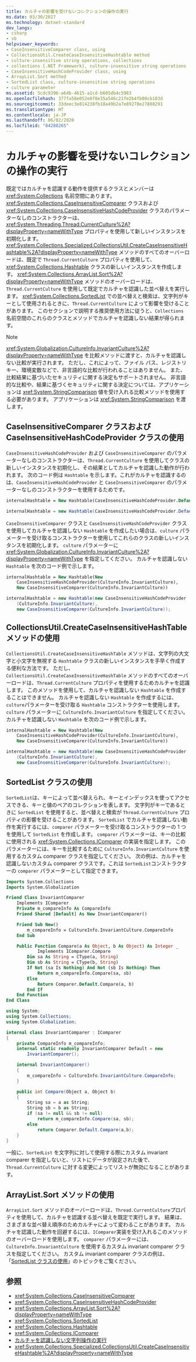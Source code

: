 ```yaml
---
title: カルチャの影響を受けないコレクションの操作の実行
ms.date: 03/30/2017
ms.technology: dotnet-standard
dev_langs:
- csharp
- vb
helpviewer_keywords:
- CaseInsensitiveComparer class, using
- CollectionsUtil.CreateCaseInsensitiveHashtable method
- culture-insensitive string operations, collections
- collections [.NET Framework], culture-insensitive string operations
- CaseInsensitiveHashCodeProvider class, using
- ArrayList.Sort method
- SortedList class, culture-insensitive string operations
- culture parameter
ms.assetid: 5cdc9396-a64b-4615-a1cd-b605db4c5983
ms.openlocfilehash: 377fa58e052e8f8e35a546c21fe2b4fb00cb103d
ms.sourcegitcommit: 33deec3e814238fb18a49b2a7e89278e27888291
ms.translationtype: HT
ms.contentlocale: ja-JP
ms.lasthandoff: 06/02/2020
ms.locfileid: "84288265"
---
```

# <a name="performing-culture-insensitive-string-operations-in-collections"></a>カルチャの影響を受けないコレクションの操作の実行

既定ではカルチャを認識する動作を提供するクラスとメンバーは <xref:System.Collections> 名前空間にあります。 <xref:System.Collections.CaseInsensitiveComparer> クラスおよび <xref:System.Collections.CaseInsensitiveHashCodeProvider> クラスのパラメーターなしのコンストラクターは、<xref:System.Threading.Thread.CurrentCulture%2A?displayProperty=nameWithType> プロパティを使用して新しいインスタンスを初期化します。 <xref:System.Collections.Specialized.CollectionsUtil.CreateCaseInsensitiveHashtable%2A?displayProperty=nameWithType> メソッドのすべてのオーバーロードは、既定で `Thread.CurrentCulture` プロパティを使用して、<xref:System.Collections.Hashtable> クラスの新しいインスタンスを作成します。 <xref:System.Collections.ArrayList.Sort%2A?displayProperty=nameWithType> メソッドのオーバーロードは、`Thread.CurrentCulture` を使用して既定でカルチャを認識した並べ替えを実行します。 <xref:System.Collections.SortedList> での並べ替えと検索は、文字列がキーとして使用されるときに、`Thread.CurrentCulture` によって影響を受けることがあります。 このセクションで説明する推奨使用方法に従うと、`Collections` 名前空間のこれらのクラスとメソッドでカルチャを認識しない結果が得られます。

> [!NOTE]
> <xref:System.Globalization.CultureInfo.InvariantCulture%2A?displayProperty=nameWithType> を比較メソッドに渡すと、カルチャを認識しない比較が実行されます。 ただし、これによって、ファイル パス、レジストリ キー、環境変数などで、非言語的な比較が行われることはありません。 また、比較結果に基づいたセキュリティに関する決定もサポートされません。 非言語的な比較や、結果に基づくセキュリティに関する決定については、アプリケーションは <xref:System.StringComparison> 値を受け入れる比較メソッドを使用する必要があります。 アプリケーションは <xref:System.StringComparison> を渡します。

## <a name="using-the-caseinsensitivecomparer-and-caseinsensitivehashcodeprovider-classes"></a>CaseInsensitiveComparer クラスおよび CaseInsensitiveHashCodeProvider クラスの使用

`CaseInsensitiveHashCodeProvider` および `CaseInsensitiveComparer` のパラメーターなしのコンストラクターは、`Thread.CurrentCulture` を使用してクラスの新しいインスタンスを初期化し、その結果としてカルチャを認識した動作が行われます。 次のコード例は `Hashtable` を示します。これがカルチャを認識するのは、`CaseInsensitiveHashCodeProvider` と `CaseInsensitiveComparer` のパラメーターなしのコンストラクターを使用するためです。

```vb
internalHashtable = New Hashtable(CaseInsensitiveHashCodeProvider.Default, CaseInsensitiveComparer.Default)
```

```csharp
internalHashtable = new Hashtable(CaseInsensitiveHashCodeProvider.Default, CaseInsensitiveComparer.Default);
```

`CaseInsensitiveComparer` クラスと `CaseInsensitiveHashCodeProvider` クラスを使用してカルチャを認識しない `Hashtable` を作成したい場合は、`culture` パラメーターを受け取るコンストラクターを使用してこれらのクラスの新しいインスタンスを初期化します。 `culture` パラメーターに <xref:System.Globalization.CultureInfo.InvariantCulture%2A?displayProperty=nameWithType> を指定してください。 カルチャを認識しない `Hashtable` を次のコード例で示します。

```vb
internalHashtable = New Hashtable(New
    CaseInsensitiveHashCodeProvider(CultureInfo.InvariantCulture),
    New CaseInsensitiveComparer(CultureInfo.InvariantCulture))
```

```csharp
internalHashtable = new Hashtable(new CaseInsensitiveHashCodeProvider
    (CultureInfo.InvariantCulture),
    new CaseInsensitiveComparer(CultureInfo.InvariantCulture));
```

## <a name="using-the-collectionsutilcreatecaseinsensitivehashtable-method"></a>CollectionsUtil.CreateCaseInsensitiveHashTable メソッドの使用

`CollectionsUtil.CreateCaseInsensitiveHashTable` メソッドは、文字列の大文字と小文字を無視する `Hashtable` クラスの新しいインスタンスを手早く作成する便利な方法です。 ただし、`CollectionsUtil.CreateCaseInsensitiveHashTable` メソッドのすべてのオーバーロードは、`Thread.CurrentCulture` プロパティを使用するためカルチャを認識します。 このメソッドを使用して、カルチャを認識しない `Hashtable` を作成することはできません。 カルチャを認識しない `Hashtable` を作成するには、`culture`パラメーターを受け取る `Hashtable` コンストラクターを使用します。 `culture` パラメーターに `CultureInfo.InvariantCulture` を指定してください。 カルチャを認識しない `Hashtable` を次のコード例で示します。

```vb
internalHashtable = New Hashtable(New
    CaseInsensitiveHashCodeProvider(CultureInfo.InvariantCulture),
    New CaseInsensitiveComparer(CultureInfo.InvariantCulture))
```

```csharp
internalHashtable = new Hashtable(new CaseInsensitiveHashCodeProvider
    (CultureInfo.InvariantCulture),
    new CaseInsensitiveComparer(CultureInfo.InvariantCulture));
```

<a name="cpconperformingculture-insensitivestringoperationsincollectionsanchor1"></a>

## <a name="using-the-sortedlist-class"></a>SortedList クラスの使用

`SortedList`は、キーによって並べ替えられ、キーとインデックスを使ってアクセスできる、キーと値のペアのコレクションを表します。 文字列がキーであるときに `SortedList` を使用すると、並べ替えと検索が `Thread.CurrentCulture` プロパティの影響を受けることがあります。 `SortedList` でカルチャを認識しない動作を実行するには、`comparer` パラメーターを受け取るコンストラクターの 1 つを使用して `SortedList` を作成します。 `comparer` パラメーターは、キーの比較に使用される <xref:System.Collections.IComparer> の実装を指定します。 このパラメーターには、キーを比較するために `CultureInfo.InvariantCulture` を使用するカスタム comparer クラスを指定してください。 次の例は、カルチャを認識しないカスタム comparer クラスです。これは `SortedList`コンストラクターの `comparer` パラメーターとして指定できます。

```vb
Imports System.Collections
Imports System.Globalization

Friend Class InvariantComparer
    Implements IComparer
    Private m_compareInfo As CompareInfo
    Friend Shared [Default] As New InvariantComparer()

    Friend Sub New()
        m_compareInfo = CultureInfo.InvariantCulture.CompareInfo
    End Sub

    Public Function Compare(a As Object, b As Object) As Integer _
            Implements IComparer.Compare
        Dim sa As String = CType(a, String)
        Dim sb As String = CType(b, String)
        If Not (sa Is Nothing) And Not (sb Is Nothing) Then
            Return m_compareInfo.Compare(sa, sb)
        Else
            Return Comparer.Default.Compare(a, b)
        End If
    End Function
End Class
```

```csharp
using System;
using System.Collections;
using System.Globalization;

internal class InvariantComparer : IComparer
{
    private CompareInfo m_compareInfo;
    internal static readonly InvariantComparer Default = new
        InvariantComparer();

    internal InvariantComparer()
    {
        m_compareInfo = CultureInfo.InvariantCulture.CompareInfo;
    }

    public int Compare(Object a, Object b)
    {
        String sa = a as String;
        String sb = b as String;
        if (sa != null && sb != null)
            return m_compareInfo.Compare(sa, sb);
        else
            return Comparer.Default.Compare(a,b);
    }
}
```

一般に、`SortedList` を文字列に対して使用する際にカスタム invariant comparer を指定しないと、リストにデータが設定された後で、`Thread.CurrentCulture` に対する変更によってリストが無効になることがあります。

## <a name="using-the-arraylistsort-method"></a>ArrayList.Sort メソッドの使用

`ArrayList.Sort` メソッドのオーバーロードは、`Thread.CurrentCulture`プロパティを使用して、カルチャを認識する並べ替えを既定で実行します。 結果は、さまざまな並べ替え順序のためカルチャによって変わることがあります。 カルチャを認識した動作を回避するには、`IComparer`実装を受け入れるこのメソッドのオーバーロードを使用します。 `comparer` パラメーターには、`CultureInfo.InvariantCulture` を使用するカスタム invariant comparer クラスを指定してください。 カスタム invariant comparer クラスの例は、「[SortedList クラスの使用](#cpconperformingculture-insensitivestringoperationsincollectionsanchor1)」のトピックをご覧ください。

## <a name="see-also"></a>参照

- <xref:System.Collections.CaseInsensitiveComparer>
- <xref:System.Collections.CaseInsensitiveHashCodeProvider>
- <xref:System.Collections.ArrayList.Sort%2A?displayProperty=nameWithType>
- <xref:System.Collections.SortedList>
- <xref:System.Collections.Hashtable>
- <xref:System.Collections.IComparer>
- [カルチャを認識しない文字列操作の実行](performing-culture-insensitive-string-operations.md)
- <xref:System.Collections.Specialized.CollectionsUtil.CreateCaseInsensitiveHashtable%2A?displayProperty=nameWithType>

